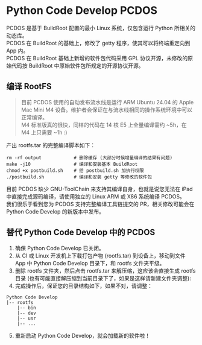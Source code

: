 # Python Code Develop PCDOS

PCDOS 是基于 BuildRoot 配置的最小 Linux 系统，仅包含运行 Python 所相关的动态库。  
PCDOS 在 BuildRoot 的基础上，修改了 getty 程序，使其可以将终端重定向到 App 内。  
PCDOS 在 BuildRoot 基础上新增的软件包代码采用 GPL 协议开源，未修改的原始代码按 BuildRoot 中原始软件包所规定的开源协议开源。

## 编译 RootFS
> 目前 PCDOS 使用的自动发布流水线是运行 ARM Ubuntu 24.04 的 Apple Mac Mini M4 设备。维护者会保证在与流水线相同的操作系统环境中可以正常编译。  
> M4 标准版真的很快，同样的代码在 14 核 E5 上全量编译需约 ~5h，在 M4 上只需要 ~1h :)

产出 rootfs.tar 的完整编译脚本如下：
```
rm -rf output            # 删除缓存 (大部分时候增量编译的结果有问题)
make -j10                # 编译和安装基本 BuildRoot
chmod +x postbuild.sh    # 给 postbuild.sh 加执行权限
./postbuild.sh           # 编译和安装 getty 等修改的软件包
```
目前 PCDOS 缺少 GNU-ToolChain 来支持其编译自身，也就是说您无法在 iPad 中直接完成源码编译，请使用独立的 Linux ARM 或 X86 系统编译 PCDOS。  
我们很乐于看到您为 PCDOS 支持完整编译工具链提交的 PR，相关修改可能会在 Python Code Develop 的新版本中发布。

## 替代 Python Code Develop 中的 PCDOS
1. 确保 Python Code Develop 已关闭。
2. 从 CI 或 Linux 开发机上下载打包产物 (rootfs.tar) 到设备上，移动到文件 App 中 Python Code Develop 目录下，和 rootfs 文件夹平级。
3. 删除 rootfs 文件夹，然后点击 rootfs.tar 来解压缩，这应该会直接生成 rootfs 目录 (也有可能直接解压缩到当前目录下了，如果是这样请新建文件夹调整):
4. 完成操作后，保证您的目录结构如下，如果不对，请调整：
```
Python Code Develop
|-- rootfs
    |-- bin
    |-- dev
    |-- usr
    |-- ...
```
5. 重新启动 Python Code Develop，就会加载新的软件啦！
